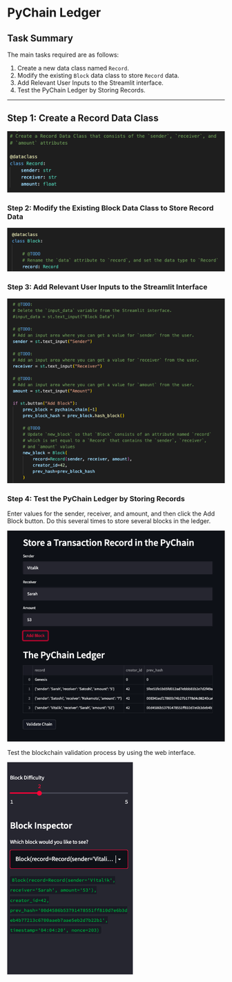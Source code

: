 # PyChain Ledger

## Task Summary
The main tasks required are as follows:
1. Create a new data class named `Record`. 
2. Modify the existing `Block` data class to store `Record` data.
3. Add Relevant User Inputs to the Streamlit interface.
4. Test the PyChain Ledger by Storing Records.

---

## Step 1: Create a Record Data Class

![Alt_text](/Images/screenshot_1.png)

### Step 2: Modify the Existing Block Data Class to Store Record Data

![Alt_text](/Images/screenshot_2.png)

### Step 3: Add Relevant User Inputs to the Streamlit Interface

![Alt_text](/Images/screenshot_3.png)

### Step 4: Test the PyChain Ledger by Storing Records

Enter values for the sender, receiver, and amount, and then click the Add Block button. Do this several times to store several blocks in the ledger.

![Alt_text](/Images/screenshot_4.png)

Test the blockchain validation process by using the web interface. 

![Alt_text](/Images/screenshot_5.png)

